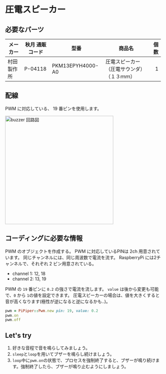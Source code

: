 # 圧電スピーカー

## 必要なパーツ

| メーカー | 秋月 通販コード | 型番 | 商品名 | 個数 |
|--|--|--|--|--:|
| 村田製作所 | P-04118 | PKM13EPYH4000-A0 | 圧電スピーカー（圧電サウンダ）（１３ｍｍ） | 1 |

## 配線

PWM に対応している、 19 番ピンを使用します。

<img src='https://raw.githubusercontent.com/libertyfish-co/ruby-hw/images/buzzer.png' alt='buzzer 回路図' width="350" />

## コーディングに必要な情報

PWM のオブジェクトを作成する。
PWM に対応しているPINは 2ch 用意されています。
同じチャンネルには、同じ周波数で電流を流す。 RaspberryPi には2チャンネルで、それぞれ 2 ピン用意されている。

* channel 1: 12, 18
* channel 2: 13, 19

PWM の `19` 番ピンに `0.2` の強さで電流を流します。
`value` は後から変更も可能で、`0` から `1`の値を設定できます。
圧電スピーカーの場合は、値を大きくすると音が高くなります(極性が逆になると逆になるかも..)。

```ruby
pwm = PiPiper::Pwm.new pin: 19, value: 0.2
pwm.on
pwm.off
```

## Let's try

1. 好きな音程で音を鳴らしてみましょう。
1. `sleep`と`loop`を用いてブザーを鳴らし続けましょう。
1. `loop`中に`pwm.on`の状態で、プロセスを強制終了すると、ブザーが鳴り続けます。強制終了したら、ブザーが鳴り止むようにしましょう。
